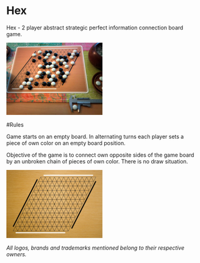 Hex
====

Hex - 2 player abstract strategic perfect information
connection board game.

<img src="res/hex_session.jpg" width="50%" />

#Rules

Game starts on an empty board. In alternating turns each player sets a piece of own color on an empty board position.

Objective of the game is to connect own opposite sides of the game board by an unbroken chain of pieces of own color. There is no draw situation.

<img src="res/board.jpg" width="50%" />

_All logos, brands and trademarks mentioned belong to their respective owners._
